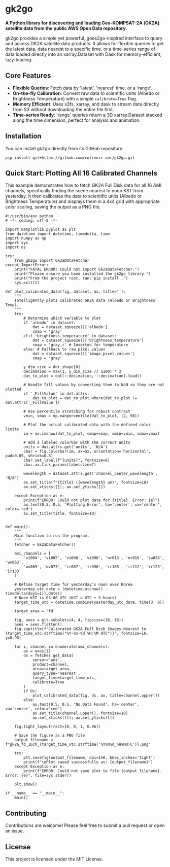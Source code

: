 # **gk2go**

**A Python library for discovering and loading Geo-KOMPSAT-2A (GK2A) satellite data from the public AWS Open Data repository.**

gk2go provides a simple yet powerful, goes2go-inspired interface to query and access GK2A satellite data products. It allows for flexible queries to get the latest data, data nearest to a specific time, or a time-series range of data loaded directly into an xarray.Dataset with Dask for memory-efficient, lazy-loading.

## **Core Features**

* **Flexible Queries**: Fetch data by 'latest', 'nearest' time, or a 'range'.
* **On-the-fly Calibration**: Convert raw data to scientific units (Albedo or Brightness Temperature) with a simple `calibrate=True` flag.
* **Memory Efficient**: Uses s3fs, xarray, and dask to stream data directly from S3 without downloading the entire file first.
* **Time-series Ready**: 'range' queries return a 3D xarray.Dataset stacked along the time dimension, perfect for analysis and animation.

## **Installation**

You can install gk2go directly from its GitHub repository:

    pip install git+https://github.com/coliveir-aer/gk2go.git

## Quick Start: Plotting All 16 Calibrated Channels

This example demonstrates how to fetch GK2A Full Disk data for all 16 AMI channels, specifically finding the scene nearest to noon KST from yesterday. It then calibrates the data to scientific units (Albedo or Brightness Temperature) and displays them in a 4x4 grid with appropriate color scaling, saving the output as a PNG file.

```
#!/usr/bin/env python
# -*- coding: utf-8 -*-

import matplotlib.pyplot as plt
from datetime import datetime, timedelta, time
import numpy as np
import sys
import os

try:
    from gk2go import Gk2aDataFetcher
except ImportError:
    print("FATAL ERROR: Could not import Gk2aDataFetcher.")
    print("Please ensure you have installed the gk2go library.")
    print("From the project root, run: pip install .")
    sys.exit(1)

def plot_calibrated_data(fig, dataset, ax, title=''):
    """
    Intelligently plots calibrated GK2A data (Albedo or Brightness Temp).
    """
    try:
        # Determine which variable to plot
        if 'albedo' in dataset:
            dat = dataset.squeeze()['albedo']
            cmap = 'gray'
        elif 'brightness_temperature' in dataset:
            dat = dataset.squeeze()['brightness_temperature']
            cmap = 'gray_r' # Inverted for temperature
        else: # Fallback to raw pixel values
            dat = dataset.squeeze()['image_pixel_values']
            cmap = 'gray'

        y_dim_size = dat.shape[0]
        decimation = max(1, y_dim_size // 1100) * 2
        dat_to_plot = dat[::decimation, ::decimation].load()

        # Handle fill values by converting them to NaN so they are not plotted
        if '_FillValue' in dat.attrs:
            dat_to_plot = dat_to_plot.where(dat_to_plot != dat.attrs['_FillValue'])

        # Use percentile stretching for robust contrast
        vmin, vmax = np.nanpercentile(dat_to_plot, [2, 98])

        # Plot the actual calibrated data with the defined color limits
        im = ax.imshow(dat_to_plot, cmap=cmap, vmin=vmin, vmax=vmax)
        
        # Add a labeled colorbar with the correct units
        units = dat.attrs.get('units', 'N/A')
        cbar = fig.colorbar(im, ax=ax, orientation='horizontal', pad=0.05, shrink=0.8)
        cbar.set_label(f"{units}", fontsize=8)
        cbar.ax.tick_params(labelsize=7)

        wavelength = dataset.attrs.get('channel_center_wavelength', 'N/A')
        ax.set_title(f"{title} ({wavelength} um)", fontsize=10)
        ax.set_xticks([]); ax.set_yticks([])

    except Exception as e:
        print(f"ERROR: Could not plot data for {title}. Error: {e}")
        ax.text(0.5, 0.5, 'Plotting Error', ha='center', va='center', color='red')
        ax.set_title(title, fontsize=10)


def main():
    """
    Main function to run the program.
    """
    fetcher = Gk2aDataFetcher()

    ami_channels = [
        'vi004', 'vi005', 'vi006', 'vi008', 'nr013', 'nr016', 'sw038', 'wv063',
        'wv069', 'wv073', 'ir087', 'ir096', 'ir105', 'ir112', 'ir123', 'ir133'
    ]

    # Define target time for yesterday's noon over Korea
    yesterday_utc_date = (datetime.utcnow() - timedelta(days=1)).date()
    # Noon KST is 03:00 UTC (KST = UTC + 9 hours)
    target_time_utc = datetime.combine(yesterday_utc_date, time(3, 0))

    target_area = 'fd'

    fig, axes = plt.subplots(4, 4, figsize=(16, 18))
    axes = axes.flatten()
    fig.suptitle(f'Calibrated GK2A Full Disk Images Nearest to {target_time_utc.strftime("%Y-%m-%d %H:%M UTC")}', fontsize=16, y=0.98)

    for i, channel in enumerate(ami_channels):
        ax = axes[i]
        ds = fetcher.get_data(
            sensor='ami',
            product=channel,
            area=target_area,
            query_type='nearest',
            target_time=target_time_utc,
            calibrate=True
        )
        if ds:
            plot_calibrated_data(fig, ds, ax, title=channel.upper())
        else:
            ax.text(0.5, 0.5, 'No Data Found', ha='center', va='center', color='red')
            ax.set_title(channel.upper(), fontsize=10)
            ax.set_xticks([]); ax.set_yticks([])
            
    fig.tight_layout(rect=[0, 0, 1, 0.96])

    # Save the figure as a PNG file
    output_filename = f"gk2a_fd_16ch_{target_time_utc.strftime('%Y%m%d_%H%MUTC')}.png"
    
    try:
        plt.savefig(output_filename, dpi=150, bbox_inches='tight')
        print(f"\nPlot saved successfully as: {output_filename}")
    except Exception as e:
        print(f"ERROR: Could not save plot to file {output_filename}. Error: {e}", file=sys.stderr)

    plt.show()

if __name__ == "__main__":
    main()
```

## **Contributing**

Contributions are welcome! Please feel free to submit a pull request or open an issue.

## **License**

This project is licensed under the MIT License.
